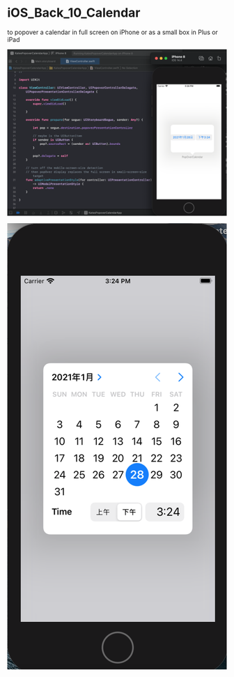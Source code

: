 # iOS_Back_10_Calendar
to popover a calendar in full screen on iPhone or as a small box in Plus or iPad


![](https://raw.githubusercontent.com/QueenieCplusplus/iOS_Back_10_Calendar/main/output%201.png)

![](https://github.com/QueenieCplusplus/iOS_Back_10_Calendar/raw/main/output%202.png)
